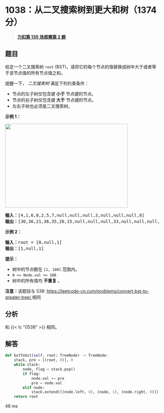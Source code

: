 # 1038：从二叉搜索树到更大和树（1374 分）


> <u>**[力扣第 135 场周赛第 2 题](https://leetcode.cn/problems/binary-search-tree-to-greater-sum-tree/)**</u>

## 题目

<p><span style="font-size:10.5pt"><span style="font-family:Calibri"><span style="font-size:10.5000pt"><span style="font-family:宋体"><font face="宋体">给定一个二叉搜索树</font></span></span></span></span> <code>root</code> (BST)<span style="font-size:10.5pt"><span style="font-family:Calibri"><span style="font-size:10.5000pt"><span style="font-family:宋体"><font face="宋体">，请将它的每个</font></span></span></span></span>节点<span style="font-size:10.5pt"><span style="font-family:Calibri"><span style="font-size:10.5000pt"><span style="font-family:宋体"><font face="宋体">的值替换成树中大于或者等于该</font></span></span></span></span>节点<span style="font-size:10.5pt"><span style="font-family:Calibri"><span style="font-size:10.5000pt"><span style="font-family:宋体"><font face="宋体">值的所有</font></span></span></span></span>节点<span style="font-size:10.5pt"><span style="font-family:Calibri"><span style="font-size:10.5000pt"><span style="font-family:宋体"><font face="宋体">值之和。</font></span></span></span></span></p>

<p>提醒一下， <em>二叉搜索树</em> 满足下列约束条件：</p>

<ul>
<li>节点的左子树仅包含键<strong> 小于 </strong>节点键的节点。</li>
<li>节点的右子树仅包含键<strong> 大于</strong> 节点键的节点。</li>
<li>左右子树也必须是二叉搜索树。</li>
</ul>



<p><strong>示例 1：</strong></p>

<p><strong><img alt="" src="https://assets.leetcode-cn.com/aliyun-lc-upload/uploads/2019/05/03/tree.png" style="height:273px; width:400px" /></strong></p>

<pre>
<strong>输入：</strong>[4,1,6,0,2,5,7,null,null,null,3,null,null,null,8]
<strong>输出：</strong>[30,36,21,36,35,26,15,null,null,null,33,null,null,null,8]
</pre>

<p><strong>示例 2：</strong></p>

<pre>
<strong>输入：</strong>root = [0,null,1]
<strong>输出：</strong>[1,null,1]
</pre>



<p><strong>提示：</strong></p>

<ul>
<li>树中的节点数在 <code>[1, 100]</code> 范围内。</li>
<li><code>0 &lt;= Node.val &lt;= 100</code></li>
<li>树中的所有值均 <strong>不重复</strong> 。</li>
</ul>



<p><strong>注意：</strong>该题目与 538: <a href="https://leetcode-cn.com/problems/convert-bst-to-greater-tree/">https://leetcode-cn.com/problems/convert-bst-to-greater-tree/  </a>相同</p>


## 分析

和 {{< lc "0538" >}} 相同。


## 解答

```python
def bstToGst(self, root: TreeNode) -> TreeNode:
    stack, pre = [(root, 0)], 0
    while stack:
        node, flag = stack.pop()
        if flag:
            node.val += pre
            pre = node.val
        elif node:
            stack.extend([(node.left, 0), (node, 1), (node.right, 0)])
    return root
```

48 ms

